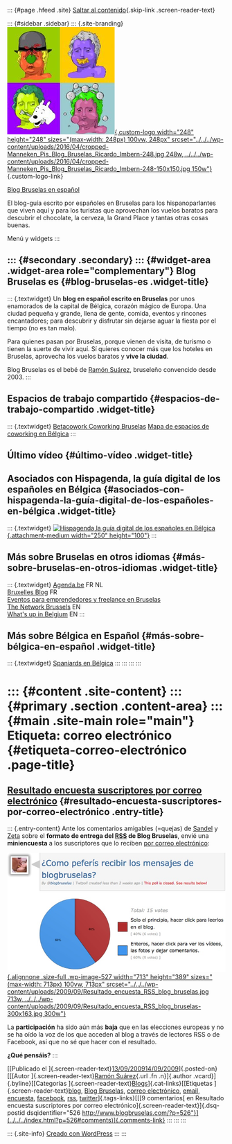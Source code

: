 ::: {#page .hfeed .site}
[Saltar al contenido](index.html#content){.skip-link
.screen-reader-text}

::: {#sidebar .sidebar}
::: {.site-branding}
[![](../../../wp-content/uploads/2016/04/cropped-Manneken_Pis_Blog_Bruselas_Ricardo_Imbern-248.jpg){.custom-logo
width="248" height="248" sizes="(max-width: 248px) 100vw, 248px"
srcset="../../../wp-content/uploads/2016/04/cropped-Manneken_Pis_Blog_Bruselas_Ricardo_Imbern-248.jpg 248w, ../../../wp-content/uploads/2016/04/cropped-Manneken_Pis_Blog_Bruselas_Ricardo_Imbern-248-150x150.jpg 150w"}](../../../index.html){.custom-logo-link}

[Blog Bruselas en español](../../../index.html)

El blog-guía escrito por españoles en Bruselas para los hispanoparlantes
que viven aquí y para los turistas que aprovechan los vuelos baratos
para descubrir el chocolate, la cerveza, la Grand Place y tantas otras
cosas buenas.

Menú y widgets
:::

::: {#secondary .secondary}
::: {#widget-area .widget-area role="complementary"}
Blog Bruselas es {#blog-bruselas-es .widget-title}
----------------

::: {.textwidget}
Un **blog en español escrito en Bruselas** por unos enamorados de la
capital de Bélgica, corazón mágico de Europa. Una ciudad pequeña y
grande, llena de gente, comida, eventos y rincones encantadores; para
descubrir y disfrutar sin dejarse aguar la fiesta por el tiempo (no es
tan malo).

Para quienes pasan por Bruselas, porque vienen de visita, de turismo o
tienen la suerte de vivir aquí. Sí quieres conocer más que los hoteles
en Bruselas, aprovecha los vuelos baratos y **vive la ciudad**.

Blog Bruselas es el bebé de [Ramón Suárez](http://www.ramonsuarez.com),
bruseleño convencido desde 2003.
:::

Espacios de trabajo compartido {#espacios-de-trabajo-compartido .widget-title}
------------------------------

::: {.textwidget}
[Betacowork Coworking Bruselas](http://www.betacowork.com) [Mapa de
espacios de coworking en Bélgica](http://coworkingbelgium.com)
:::

Último vídeo {#último-vídeo .widget-title}
------------

Asociados con Hispagenda, la guía digital de los españoles en Bélgica {#asociados-con-hispagenda-la-guía-digital-de-los-españoles-en-bélgica .widget-title}
---------------------------------------------------------------------

::: {.textwidget}
[![Hispagenda,la guía digital de los españoles en
Bélgica](../../../wp-content/uploads/2010/04/Hispagenda-250px.gif "Hispagenda, la guía digital de los españoles en Bélgica"){.attachment-medium
width="250" height="100"}](http://www.hispagenda.com)
:::

Más sobre Bruselas en otros idiomas {#más-sobre-bruselas-en-otros-idiomas .widget-title}
-----------------------------------

::: {.textwidget}
[Agenda.be](http://www.agenda.be) FR NL\
[Bruxelles Blog](http://www.bxlblog.be/) FR\
[Eventos para emprendedores y freelance en
Bruselas](http://www.betacowork.com/events/)\
[The Network
Brussels](http://groups.yahoo.com/group/TheNetworkBrussels/) EN\
[What\'s up in Belgium](http://www.whatsupin.be/) EN
:::

Más sobre Bélgica en Español {#más-sobre-bélgica-en-español .widget-title}
----------------------------

::: {.textwidget}
[Spaniards en Bélgica](http://www.spaniards.es/paises/belgica)
:::
:::
:::
:::

::: {#content .site-content}
::: {#primary .section .content-area}
::: {#main .site-main role="main"}
Etiqueta: correo electrónico {#etiqueta-correo-electrónico .page-title}
============================

[Resultado encuesta suscriptores por correo electrónico](../../../index.html?p=526) {#resultado-encuesta-suscriptores-por-correo-electrónico .entry-title}
-----------------------------------------------------------------------------------

::: {.entry-content}
Ante los comentarios amigables (=quejas) de
[Sandel](http://twitter.com/sandel "Twitter de un colombiano geek en Bruselas")
y
[Zeta](http://twitter.com/zugaldia "Antonio Zugaldía, oráculo tecnológico de Blog Bruselas")
sobre el **formato de entrega del
[RSS](http://es.wikipedia.org/wiki/Rss "¿Qué es el RSS?") de Blog
Bruselas**, envié una **miniencuesta** a los suscriptores que lo reciben
[por correo
electrónico](http://feedburner.google.com/fb/a/mailverify?uri=ComerHablarAmar&loc=es_ES "Recibe las novedades en tu correo electrónico"):

[![Resultado\_encuesta\_RSS\_blog\_bruselas](../../../wp-content/uploads/2009/09/Resultado_encuesta_RSS_blog_bruselas.jpg "Resultado_encuesta_RSS_blog_bruselas"){.alignnone
.size-full .wp-image-527 width="713" height="389"
sizes="(max-width: 713px) 100vw, 713px"
srcset="../../../wp-content/uploads/2009/09/Resultado_encuesta_RSS_blog_bruselas.jpg 713w, ../../../wp-content/uploads/2009/09/Resultado_encuesta_RSS_blog_bruselas-300x163.jpg 300w"}](http://twtpoll.com/jj29to "Por si no os fiáis")

La **participación** ha sido aún más **baja** que en las elecciones
europeas y no se ha oído la voz de los que acceden al blog a través de
lectores RSS o de Facebook, así que no sé que hacer con el resultado.

**¿Qué pensáis?**
:::

[[Publicado el
]{.screen-reader-text}[13/09/200914/09/2009](../../../index.html?p=526)]{.posted-on}[[[Autor
]{.screen-reader-text}[Ramón
Suárez](../../2010/04/30/index.html?author=2){.url .fn .n}]{.author
.vcard}]{.byline}[[Categorías
]{.screen-reader-text}[Blogs](../../category/blogs/index.html)]{.cat-links}[[Etiquetas
]{.screen-reader-text}[blog](../blog/index.html), [Blog
Bruselas](../blog-bruselas/index.html), [correo
electrónico](index.html), [email](../email/index.html),
[encuesta](../encuesta/index.html), [facebook](../facebook/index.html),
[rss](../rss/index.html),
[twitter](../twitter/index.html)]{.tags-links}[[[9 comentarios[ en
Resultado encuesta suscriptores por correo
electrónico]{.screen-reader-text}]{.dsq-postid
dsqidentifier="526 http://www.blogbruselas.com/?p=526"}](../../../index.html?p=526#comments)]{.comments-link}
:::
:::
:::

::: {.site-info}
[Creado con WordPress](https://es.wordpress.org/)
:::
:::
